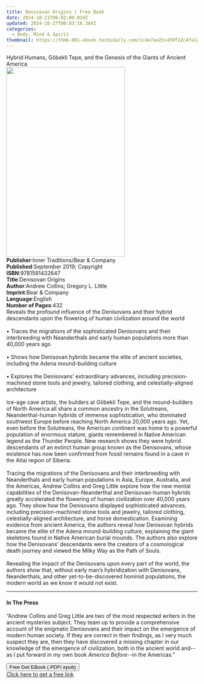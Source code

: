 ```yaml
---
title: Denisovan Origins | Free Book
date: 2024-10-21T06:02:00.019Z
updated: 2024-10-27T00:03:16.384Z
categories:
  - Body, Mind & Spirit
thumbnail: https://thmb-001-ebook.techidaily.com/1c4e7aa25c459f22c4fa1ae999d253858e438fea6e0c29b77b87e2a7ea7613b6.jpg
---
```

<main id="book-container">
  <div class="flex flex-col">
    <div class="book-brief flex-1 py-6 px-4 sm:p-6 md:py-10 md:px-8">
      <!-- brief-->
      <div class="book-brief-main">
        Hybrid Humans, Göbekli Tepe, and the Genesis of the Giants of Ancient
        America
      </div>
    </div>
    <div
      class="book-meta-info flex-1 grid gap-4 col-start-1 col-end-3 row-start-1 sm:mb-6 sm:grid-cols-4 lg:gap-6 lg:col-start-2 lg:row-end-6 lg:row-span-6 lg:mb-0"
    >
      <div
        class="book-meta-info-left place-content-center mt-4 p-4 text-sm leading-6 col-start-2 col-span-2 dark:text-slate-400"
      >
        <img
          class="w-full h-500 object-cover rounded-lg sm:h-255 sm:col-span-2 lg:col-span-full"
          src="https://img-001-ebook.techidaily.com/a7e375acece2efdbe0000a46d71b6fed7dda8dee888bddb44a5c10bd569d3ced.jpg"
          alt=""
          width="312"
          height="500"
        />
      </div>
      <div
        class="book-meta-info-right mt-2 col-start-1 row-start-2 col-span-3 self-center"
      >
        <!-- meta data  -->
        <div class="flex flex-col px-4 md:px-8">
          <div class="flex-1">
            <strong>Publisher</strong>:<span class="px-2"
              >Inner Traditions/Bear &amp; Company</span
            >
          </div>
          <div class="flex-1">
            <strong>Published</strong>:<span class="px-2"
              >September 2019; Copyright</span
            >
          </div>
          <div class="flex-1">
            <strong>ISBN</strong>:<span class="px-2">9781591432647</span>
          </div>
          <div class="flex-1">
            <strong>Title</strong>:<span class="px-2">Denisovan Origins</span>
          </div>
          <div class="flex-1">
            <strong>Author</strong>:<span class="px-2"
              >Andrew Collins; Gregory L. Little</span
            >
          </div>
          <div class="flex-1">
            <strong>Imprint</strong>:<span class="px-2"
              >Bear &amp; Company</span
            >
          </div>
          <div class="flex-1">
            <strong>Language</strong>:<span class="px-2">English</span>
          </div>
          <div class="flex-1">
            <strong>Number of Pages</strong>:<span class="px-2">432</span>
          </div>
        </div>
      </div>
    </div>
    <div class="book-description flex-1 py-6 px-4 sm:p-6 md:py-10 md:px-8">
      <div class="book-description-main">
        <div accordion-content="" id="description">
          Reveals the profound influence of the Denisovans and their hybrid
          descendants upon the flowering of human civilization around the world
          <br /><br />• Traces the migrations of the sophisticated Denisovans
          and their interbreeding with Neanderthals and early human populations
          more than 40,000 years ago <br /><br />• Shows how Denisovan hybrids
          became the elite of ancient societies, including the Adena
          mound-building culture <br /><br />• Explores the Denisovans’
          extraordinary advances, including precision-machined stone tools and
          jewelry, tailored clothing, and celestially-aligned architecture
          <br /><br />Ice-age cave artists, the builders at Göbekli Tepe, and
          the mound-builders of North America all share a common ancestry in the
          Solutreans, Neanderthal-human hybrids of immense sophistication, who
          dominated southwest Europe before reaching North America 20,000 years
          ago. Yet, even before the Solutreans, the American continent was home
          to a powerful population of enormous stature, giants remembered in
          Native American legend as the Thunder People. New research shows they
          were hybrid descendants of an extinct human group known as the
          Denisovans, whose existence has now been confirmed from fossil remains
          found in a cave in the Altai region of Siberia. <br /><br />Tracing
          the migrations of the Denisovans and their interbreeding with
          Neanderthals and early human populations in Asia, Europe, Australia,
          and the Americas, Andrew Collins and Greg Little explore how the new
          mental capabilities of the Denisovan-Neanderthal and Denisovan-human
          hybrids greatly accelerated the flowering of human civilization over
          40,000 years ago. They show how the Denisovans displayed sophisticated
          advances, including precision-machined stone tools and jewelry,
          tailored clothing, celestially-aligned architecture, and horse
          domestication. Examining evidence from ancient America, the authors
          reveal how Denisovan hybrids became the elite of the Adena
          mound-building culture, explaining the giant skeletons found in Native
          American burial mounds. The authors also explore how the Denisovans’
          descendants were the creators of a cosmological death journey and
          viewed the Milky Way as the Path of Souls. <br /><br />Revealing the
          impact of the Denisovans upon every part of the world, the authors
          show that, without early man’s hybridization with Denisovans,
          Neanderthals, and other yet-to-be-discovered hominid populations, the
          modern world as we know it would not exist.
        </div>
        <div class="accordion-fader"></div>
      </div>
    </div>
    <div class="book-excerpts flex-1 py-6 px-4 sm:p-6 md:py-10 md:px-8">
      <!-- excerpts-->
      <div class="book-excerpts-main">
        <hr />
        <h4 class="placeholder placeholder-heading">
          <span>In The Press</span>
        </h4>
        <p>
          “Andrew Collins and Greg Little are two of the most respected writers
          in the ancient mysteries subject. They team up to provide a
          comprehensive account of the enigmatic Denisovans and their impact on
          the emergence of modern human society. If they are correct in their
          findings, as I very much suspect they are, then they have discovered a
          missing chapter in our knowledge of the emergence of civilization,
          both in the ancient world and--as I put forward in my own book
          <i>America Before</i>--in the Americas.”
        </p>
      </div>
    </div>
    <div
      class="book-about-author flex-1 py-6 px-4 sm:p-6 md:py-10 md:px-8"
    ></div>
    <div class="book-free-get flex-1 py-6 px-4 sm:p-6 md:py-10 md:px-8">
      <button
        id="btn-free-get"
        class="bg-blue-500 hover:bg-blue-700 text-white font-bold py-2 px-4 rounded"
      >
        Free Get EBook (.PDF/.epub)
      </button>
      <div id="countdown-display" class="px-2 text-lg mt-2"></div>
      <a
        id="free-link"
        class="hidden bg-blue-500 hover:bg-blue-700 text-white font-bold py-2 px-4 rounded"
        href="https://www.ebooks.com/en-us/book/209649425/denisovan-origins/andrew-collins/"
        target="_blank"
        >Click here to get a free link</a
      >
    </div>
    <script>
      let countdownTime = 0;
      let countdownInterval = null;
      document
        .getElementById('btn-free-get')
        .addEventListener('click', startCountdown);
      function startCountdown() {
        countdownTime = new Date().getTime() + 60000 * 3;
        countdownInterval = setInterval(updateCountdown, 1000);
        document.getElementById('btn-free-get').disabled = true;
        document
          .getElementById('btn-free-get')
          .classList.add('bg-gray-500', 'cursor-not-allowed');
      }
      function updateCountdown() {
        let currentTime = new Date().getTime();
        let timeLeft = countdownTime - currentTime;
        let secondsLeft = Math.floor(timeLeft / 1000);
        document.getElementById('countdown-display').innerHTML =
          `Remaining time: ${secondsLeft} seconds.`;
        if (secondsLeft <= 0) {
          clearInterval(countdownInterval);
          document.getElementById('btn-free-get').classList.add('hidden');
          document.getElementById('free-link').classList.remove('hidden');
          document.getElementById('countdown-display').innerHTML = '';
        }
      }
    </script>
  </div>
</main>

<ins class="adsbygoogle"
      style="display:block"
      data-ad-client="ca-pub-7571918770474297"
      data-ad-slot="8358498916"
      data-ad-format="auto"
      data-full-width-responsive="true"></ins>
    